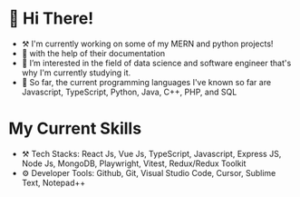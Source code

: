 # 👋 __Hi There!__ 
- ⚒ I'm currently working on some of my MERN and python projects!
- 📃 with the help of their documentation
- 👀 I’m interested in the field of data science and software engineer that's why I'm currently studying it.
- 📖 So far, the current programming languages I've known so far are Javascript, TypeScript, Python, Java, C++, PHP, and SQL

# My Current Skills 
- ⚒ Tech Stacks: React Js, Vue Js, TypeScript, Javascript, Express JS, Node Js, MongoDB, Playwright, Vitest, Redux/Redux Toolkit
- ⚙ Developer Tools: Github, Git, Visual Studio Code, Cursor, Sublime Text, Notepad++
  

<!---
AnthonyFrank-Ordonez/AnthonyFrank-Ordonez is a ✨ special ✨ repository because its `README.md` (this file) appears on your GitHub profile.
You can click the Preview link to take a look at your changes.
--->
